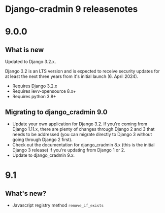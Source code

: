 Django-cradmin 9 releasenotes
=============================


9.0.0
=====

## What is new

Updated to Django 3.2.x.

Django 3.2 is an LTS version and is expected to receive security updates for at least the next three years from it's initial 
launch (6. April 2024).

- Requires Django 3.2.x
- Requires ievv-opensource 8.x+
- Requires python 3.8+


## Migrating to django_cradmin 9.0

- Update your own application for Django 3.2. If you're coming from Django 1.11.x, there are plenty of changes through Django 2 and 3 
  that needs to be addressed (you can migrate directly to Django 3 without going through Django 2 first).
- Check out the documentation for django_cradmin 8.x (this is the initial Django 3 release) if you're updating from Django 1 or 2.
- Update to django_cradmin 9.x.


9.1
===

## What's new?
- Javascript registry method `remove_if_exists`

